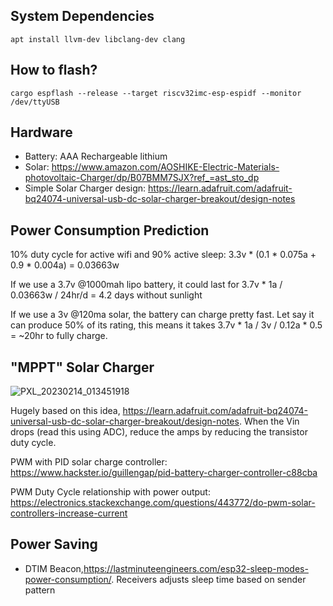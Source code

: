 ## System Dependencies

```
apt install llvm-dev libclang-dev clang
```

## How to flash?

```
cargo espflash --release --target riscv32imc-esp-espidf --monitor /dev/ttyUSB
```


## Hardware

* Battery: AAA Rechargeable lithium
* Solar: https://www.amazon.com/AOSHIKE-Electric-Materials-photovoltaic-Charger/dp/B07BMM7SJX?ref_=ast_sto_dp
* Simple Solar Charger design: https://learn.adafruit.com/adafruit-bq24074-universal-usb-dc-solar-charger-breakout/design-notes


## Power Consumption Prediction

10% duty cycle for active wifi and 90% active sleep: 3.3v * (0.1 * 0.075a + 0.9 * 0.004a) = 0.03663w

If we use a 3.7v @1000mah lipo battery, it could last for 3.7v * 1a / 0.03663w / 24hr/d = 4.2 days without sunlight

If we use a 3v @120ma solar, the battery can charge pretty fast. Let say it can produce 50% of its rating, this means it takes 3.7v * 1a / 3v / 0.12a * 0.5 = ~20hr to fully charge.

## "MPPT" Solar Charger

![PXL_20230214_013451918](https://user-images.githubusercontent.com/15654932/218615727-3c6c41e1-2b31-44b3-a0d8-d5d7c5a64f60.jpg)

Hugely based on this idea, https://learn.adafruit.com/adafruit-bq24074-universal-usb-dc-solar-charger-breakout/design-notes. When the Vin drops (read this using ADC), reduce the amps by reducing the transistor duty cycle.

PWM with PID solar charge controller: https://www.hackster.io/guillengap/pid-battery-charger-controller-c88cba

PWM Duty Cycle relationship with power output: https://electronics.stackexchange.com/questions/443772/do-pwm-solar-controllers-increase-current

## Power Saving

* DTIM Beacon,https://lastminuteengineers.com/esp32-sleep-modes-power-consumption/. Receivers adjusts sleep time based on sender pattern
